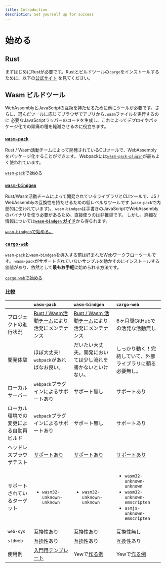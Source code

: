 ```yaml
---
title: Introduction
description: Set yourself up for success
---
```


# 始める

## Rust

まずはじめにRustが必要です。Rustとビルドツールの`cargo`をインストールするために、以下の[公式サイト](https://www.rust-lang.org/tools/install)
を見てください。

## **Wasm ビルドツール**

WebAssemblyとJavaScriptの互換を持たせるために他にツールが必要です。さらに、選んだツールに応じてブラウザでアプリから`.wasm`ファイルを実行するのに
必要なJavaScriptラッパーのコードを生成し、これによってデプロイやパッケージ化での頭痛の種を軽減させるのに役立ちます。

### [**`wasm-pack`**](https://rustwasm.github.io/docs/wasm-pack/)

Rust / Wasm活動チームによって開発されているCLIツールで、WebAssemblyをパッケージ化することができます。
Webpackには[`wasm-pack-plugin`](https://github.com/wasm-tool/wasm-pack-plugin)が最もよく使われています。

[`wasm-pack`で始める](project-setup/using-wasm-pack.md)

### [**`wasm-bindgen`**](https://rustwasm.github.io/docs/wasm-bindgen/)

Rust/Wasm活動チームによって開発されているライブラリとCLIツールで、JS / WebAssemblyの互換性を持たせるための低レベルなツールです
(`wasm-pack`で内部的に使われています)。
`wasm-bindgen`は手書きのJavaScriptでWebAssemblyのバイナリを使う必要があるため、直接使うのは非推奨です。
しかし、詳細な情報については[**`wasm-bindgen` ガイド**](https://rustwasm.github.io/docs/wasm-bindgen/)から得られます。

[`wasm-bindgen`で始める。](project-setup/using-wasm-bindgen.md)

### [**`cargo-web`**](https://github.com/koute/cargo-web)

`wasm-pack`と`wasm-bindgen`を導入する前は好まれたWebワークフローツールです。
`wasm-pack`がサポートされていないサンプルを動かすのにインストールする価値があり、依然として**最もお手軽に**始められる方法です。

[`cargo web`で始める](project-setup/using-cargo-web.md)

### 比較

<table>
  <thead>
    <tr>
      <th style="text-align:left"></th>
      <th style="text-align:left"><code>wasm-pack</code>
      </th>
      <th style="text-align:left"><code>wasm-bindgen</code>
      </th>
      <th style="text-align:left"><code>cargo-web</code>
      </th>
    </tr>
  </thead>
  <tbody>
    <tr>
      <td style="text-align:left">プロジェクトの進行状況</td>
      <td style="text-align:left"><a href="https://rustwasm.github.io/">Rust / Wasm活動チーム</a>により活発にメンテナンス
      </td>
      <td style="text-align:left"><a href="https://rustwasm.github.io/">Rust / Wasm 活動チーム</a>により活発にメンテナンス
      </td>
      <td style="text-align:left">6ヶ月間GitHubでの活発な活動無し</td>
    </tr>
    <tr>
      <td style="text-align:left">開発体験</td>
      <td style="text-align:left">ほぼ大丈夫! <code>webpack</code>があればなお良い。</td>
      <td
      style="text-align:left">だいたい大丈夫。開発においては少し流れを書かないといけない。</td>
        <td style="text-align:left">しっかり動く！完結していて、外部ライブラリに頼る必要無し。</td>
    </tr>
    <tr>
      <td style="text-align:left">ローカルサーバー</td>
      <td style="text-align:left"><code>webpack</code>プラグインによるサポートあり</td>
      <td style="text-align:left">サポート無し</td>
      <td style="text-align:left">サポートあり</td>
    </tr>
    <tr>
      <td style="text-align:left">ローカル環境での変更による自動再ビルド</td>
      <td style="text-align:left"><code>webpack</code>プラグインによるサポートあり</td>
      <td style="text-align:left">サポート無し</td>
      <td style="text-align:left">サポートあり</td>
    </tr>
    <tr>
      <td style="text-align:left">ヘッドレスブラウザテスト</td>
      <td style="text-align:left"><a href="https://rustwasm.github.io/docs/wasm-pack/commands/test.html">サポートあり</a>
      </td>
      <td style="text-align:left"><a href="https://rustwasm.github.io/docs/wasm-bindgen/wasm-bindgen-test/index.html">サポートあり</a>
      </td>
      <td style="text-align:left"><a href="https://github.com/koute/cargo-web#features">サポートあり</a>
      </td>
    </tr>
    <tr>
      <td style="text-align:left">サポートされているターゲット</td>
      <td style="text-align:left">
        <ul>
          <li><code>wasm32-unknown-unknown</code>
          </li>
        </ul>
      </td>
      <td style="text-align:left">
        <ul>
          <li><code>wasm32-unknown-unknown</code>
          </li>
        </ul>
      </td>
      <td style="text-align:left">
        <ul>
          <li><code>wasm32-unknown-unknown</code>
          </li>
          <li><code>wasm32-unknown-emscripten</code>
          </li>
          <li><code>asmjs-unknown-emscripten</code>
          </li>
        </ul>
      </td>
    </tr>
    <tr>
      <td style="text-align:left"><code>web-sys</code></td>
      <td style="text-align:left">互換性あり</td>
      <td style="text-align:left">互換性あり</td>
      <td style="text-align:left">互換性無し</td>
    </tr>
    <tr>
      <td style="text-align:left"><code>stdweb</code></td>
      <td style="text-align:left">互換性あり</td>
      <td style="text-align:left">互換性あり</td>
      <td style="text-align:left">互換性あり</td>
    </tr>
    <tr>
      <td style="text-align:left">使用例</td>
      <td style="text-align:left"><a href="https://github.com/yewstack/yew-wasm-pack-minimal">入門用テンプレート</a>
      </td>
      <td style="text-align:left">
        Yewで<a href="https://github.com/yewstack/yew/blob/master/examples/build.sh">作る例</a>
      </td>
      <td style="text-align:left">
        Yewで<a href="https://www.github.com/yewstack/yew/tree/master/yew-stdweb/examples">作る例</a>
      </td>
    </tr>
  </tbody>
</table>

